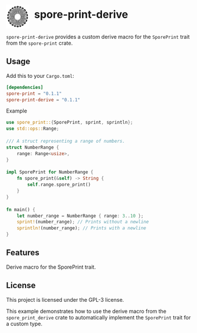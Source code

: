 <div style="display: flex; align-items: center;">
  <style>
    .light-mode-icon {
      display: none;
    }
    @media (prefers-color-scheme: dark) {
      .dark-mode-icon {
        display: block;
      }
      .light-mode-icon {
        display: none;
      }
    }
    @media (prefers-color-scheme: light) {
      .dark-mode-icon {
        display: none;
      }
      .light-mode-icon {
        display: block;
      }
    }
  </style>

  <img src="../../assets/sporeprint-logo-dark.svg" alt="logo" width="64" height="64" style="margin-right: 12px; margin-top: 32px;" class="dark-mode-icon">
  <img src="../../assets/sporeprint-logo-light.svg" alt="logo" width="64" height="64" style="margin-right: 12px; margin-top: 32px;" class="light-mode-icon">

  <h1>spore-print-derive</h1>
</div>

`spore-print-derive` provides a custom derive macro for the `SporePrint` trait from the `spore-print` crate.

## Usage

Add this to your `Cargo.toml`:

```toml
[dependencies]
spore-print = "0.1.1"
spore-print-derive = "0.1.1"
```

Example

```rust
use spore_print::{SporePrint, sprint, sprintln};
use std::ops::Range;

/// A struct representing a range of numbers.
struct NumberRange {
    range: Range<usize>,
}

impl SporePrint for NumberRange {
    fn spore_print(&self) -> String {
        self.range.spore_print()
    }
}

fn main() {
    let number_range = NumberRange { range: 3..10 };
    sprint!(number_range); // Prints without a newline
    sprintln!(number_range); // Prints with a newline
}
```

## Features

Derive macro for the SporePrint trait.

## License

This project is licensed under the GPL-3 license.

This example demonstrates how to use the derive macro from the `spore_print_derive` crate to automatically implement the
`SporePrint` trait for a custom type.
